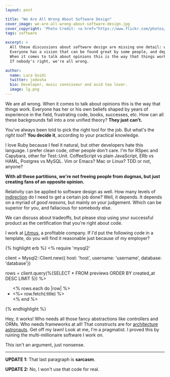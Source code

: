 ```yaml
---
layout: post

title: "We Are All Wrong About Software Design"
cover_image: we-are-all-wrong-about-software-design.jpg
cover_copyright: 'Photo Credit: <a href="https://www.flickr.com/photos/15923063@N00/7777982086/">David Goehring</a> via <a href="http://compfight.com">Compfight</a> <a href="https://creativecommons.org/licenses/by-nd/2.0/">cc</a>'
tags: software

excerpt: >
  All these discussions about software design are missing one detail: we are all wrong.
  Everyone has a vision that can be found great by some people, and deprecable by others.
  When it comes to talk about opinions this is the way that things work.
  If nobody's right, we're all wrong.

author:
  name: Luca Guidi
  twitter: jodosha
  bio: Developer, music connisseur and avid tea lover.
  image: lg.png
---
```


We are all wrong. When it comes to talk about opinions this is the way that things work.
Everyone has her or his own beliefs shaped by years of experience in the field, frustrating code, books, successes, etc.
How can all these backgrounds fall into a one unified theory? **They just can't.**

You've always been told to pick the right tool for the job.
But what's the _right tool_?
**You decide it**, according to your practical knowledge.

I love Ruby because I feel it natural, but other developers hate this language.
I prefer clean code, other people don't care.
I'm for RSpec and Capybara, other for Test::Unit.
CoffeeScript vs plain JavaScript, ERb vs HAML, Postgres vs MySQL.
Vim or Emacs? Mac or Linux? TDD or not, anyone?

**With all these partitions, we're not freeing people from dogmas, but just creating fans of an opposite opinion.**

Relativity can be applied to software design as well.
How many levels of [indirection](http://en.wikipedia.org/wiki/Indirection) do I need to get a certain job done?
Well, it depends. It depends on a myriad of _good reasons_, but mainly on your judgement.
Which can be superior for you, and fallacious for somebody else.

We can discuss about tradeoffs, but please stop using your successful product as the certification that you're right about code.

I work at [Litmus](https://litmus.com), a profitable company.
If I'd put the following code in a template, do you will find it reasonable just because of my employer?

{% highlight erb %}
<%
  require 'mysql2'

  client = Mysql2::Client.new({
    host: 'host',
    username: 'username',
    database: 'database'})

  rows = client.query(%{SELECT * FROM previews
    ORDER BY created_at DESC
    LIMIT 5})
%>

<ul>
<% rows.each do |row| %>
  <li><%= row.fetch(:title) %></li>
<% end %>
</ul>
{% endhighlight %}

Hey, it works!
Who needs all those fancy abstractions like controllers and ORMs. Who needs frameworks at all!
That constructs are for [architecture astronauts](http://www.joelonsoftware.com/articles/fog0000000018.html). Get off my lawn!
Look at me, I'm a pragmatist.
I proved this by ruining the multi-millionaire software I work on.

This isn't an argument, just nonsense.

<hr />

**UPDATE 1:** That last paragraph is **sarcasm**.

**UPDATE 2:** No, I won't use that code for real.
